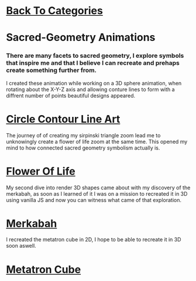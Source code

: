 # [Back To Categories](https://github.com/GabrielQZ/Animations/tree/master#readme)

# Sacred-Geometry Animations

### There are many facets to sacred geometry, I explore symbols that inspire me and that I believe I can recreate and prehaps create something further from. 

I created these animation while working on a 3D sphere animation, when rotating about the X-Y-Z axis and allowing conture lines to form with a diffrent number of points beautiful designs appeared.
# [Circle Contour Line Art](https://github.com/GabrielQZ/Animations/tree/master/_downloadable_media/GIFs/Sacred-Geometry/circles-contour#readme)

The journey of of creating my sirpinski triangle zoom lead me to unknowingly create a flower of life zoom at the same time. This opened my mind to how connected sacred geometry symbolism actually is.
# [Flower Of Life](https://github.com/GabrielQZ/Animations/tree/master/_downloadable_media/GIFs/Sacred-Geometry/floweroflife#readme)

My second dive into render 3D shapes came about with my discovery of the merkabah, as soon as I learned of it I was on a mission to recreated it in 3D using vanilla JS and now you can witness what came of that exploration.
# [Merkabah](https://github.com/GabrielQZ/Animations/tree/master/_downloadable_media/GIFs/Sacred-Geometry/merkabah#readme)

I recreated the metatron cube in 2D, I hope to be able to recreate it in 3D soon aswell.
# [Metatron Cube](https://github.com/GabrielQZ/Animations/tree/master/_downloadable_media/GIFs/Sacred-Geometry/metatron#readme)
